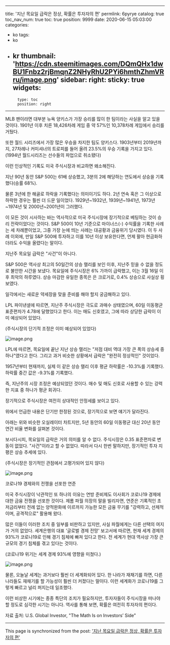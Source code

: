 
---
title: '지난 목요일 급락은 정상, 확률은 투자자의 편'
permlink: 6pyrye
catalog: true
toc_nav_num: true
toc: true
position: 9999
date: 2020-06-15 05:03:00
categories:
- ko
tags:
- ko
- kr
thumbnail: 'https://cdn.steemitimages.com/DQmQHx1dwBU1Fnbz2rjBmqnZ2NHyRhU2PYi6hmthZhmVRru/image.png'
sidebar:
    right:
        sticky: true
widgets:
    -
        type: toc
        position: right
---


MLB 팬이라면 대부분 뉴욕 양키스가 가장 승리를 많이 한 팀이라는 사실을 알고 있을 것이다. 1901년 이후 치른 18,426차례 게임 중 약 57%인 10,378차례 게임에서 승리를 거뒀다.​

또한 월드 시리즈에서 가장 많은 우승을 차지한 팀도 양키스다. 1903년부터 2019년까지, 27차례나 커미셔너의 트로피를 들어 올려 23.5%의 우승 기록을 가지고 있다.(1994년 월드시리즈는 선수들의 파업으로 취소됐다)​

이런 인상적인 기록도 미국 주식시장과 비교하면 왜소해진다.​

지난 90년 동안 S&P 500는 61배 상승했고, 3분의 2에 해당하는 연도에서 상승을 기록했다(승률 68%).​

물론 3년에 한 해골로 하락을 기록했다는 의미이기도 하다. 2년 연속 혹은 그 이상으로 하락한 경우는 훨씬 더 드문 일이었다. 1929년~1932년, 1939년~1941년, 1973년~1974년 및 2000년~2001년이 그러했다.​

이 모든 것이 시사하는 바는 역사적으로 미국 주식시장에 장기적으로 베팅하는 것이 승리 전략이었다는 것이다. S&P 500이 10년 기준으로 마이너스(-) 수익률을 기록한 사례는 세 차례뿐이었고, 그중 가장 눈에 띄는 사례는 대공황과 금융위기 당시였다. 이 두 사례 이외에, 만일 S&P 500에 투자하고 이를 10년 이상 보유한다면, 언제 팔아 현금화하더라도 수익을 올렸다는 말이다. ​

지난주 목요일 급락은 "사건"이 아니다.​

S&P 500은 역사상 최고의 50일간의 상승 랠리를 보인 이후, 지난주 믿을 수 없을 정도로 불안한 시간을 보냈다. 목요일에 주식시장은 6% 가까이 급락했고, 이는 3월 16일 이후 최악의 하루였다. 상승 마감한 유일한 종목은 은 크로거로, 0.4% 상승으로 사실상 횡보였다.​

일각에서는 새로운 약세장을 맞을 준비를 해야 할지 궁금해하고 있다.​

LPL 파이낸셜에 따르면, 지난주 주식시장은 극도로 과매수 상태였으며, 60일 이동평균 표준편차가 4.78에 달했었다고 한다. 이는 매도 신호였고, 그에 따라 상당한 급락이 이미 예상되어 있었다.

(주식시장의 단기적 조정은 이미 예상되어 있었다)

![image.png](https://cdn.steemitimages.com/DQmQHx1dwBU1Fnbz2rjBmqnZ2NHyRhU2PYi6hmthZhmVRru/image.png)

LPL에 따르면, 목요일에 끝난 지난 상승 랠리는 "저점 대비 역대 가장 큰 폭의 상승세 중 하나"였다고 한다. 그리고 과거 비슷한 상황에서 급락은 "완전히 정상적인" 것이었다.​

1957년부터 현재까지, 실제 이 같은 상승 랠리 이후 평균 하락률은 -10.3%를 기록했다. 하락률 중간 값은 -9.3%를 기록했다.​

즉, 지난주의 시장 조정은 예상되었던 것이다. 매수 및 매도 신호로 사용할 수 있는 강력한 지표 중 하나가 평균 회귀다.​

장기적으로 주식시장은 여전히 상대적인 안정세를 보이고 있다.​

위에서 언급한 내용은 단기만 한정된 것으로, 장기적으로 보면 얘기가 달라진다.​

아래는 위와 비슷한 오실레이터 차트지만, 5년 동안의 60일 이동평균 대신 20년 동안 연간 비율 변화를 살펴본 것이다.​

보시다시피, 목요일의 급락은 거의 의미를 알 수 없다. 주식시장은 0.35 표준편차로 변동이 없었다. "사건"이라고 할 수 없었다. 따라서 다시 한번 말하지만, 장기적인 투자 지평은 상승 추세에 있다.​

(주식시장은 장기적인 관점에서 고평가되어 있지 않다)

![image.png](https://cdn.steemitimages.com/DQmUDYiySe19DYZHBdXDuHHFToXyniWC2GCDZuZURxwZNiL/image.png)

코로나19 경제와의 전쟁을 선포한 연준​

미국 주식시장이 낙관적인 또 하나의 이유는 연방 준비제도 이사회가 코로나19 경제에 대한 금융 전쟁을 선포한 것이다. 제롬 파월 의장의 말을 빌리자면, 연준은 기록적인 초저금리부터 전례 없는 양적완화에 이르까지 가능한 모든 금융 무기를 "강력하고, 선제적이며, 공격적으로" 활용해 왔다.​

많은 이들이 이러한 조치 중 일부를 비판하고 있지만, 사실 파월에게는 다른 선택의 여지가 거의 없었다. 세계은행의 대표 '글로벌 경제 전망' 보고서에 따르면, 현재 세계 경제의 93%가 코로나19로 인해 경기 침체에 빠져 있다고 한다. 전 세계가 현대 역사상 가장 큰 규모의 경기 침체를 겪고 있다는 것이다.​

(코로나19 위기는 세계 경제 93%에 영향을 미쳤다.)

![image.png](https://cdn.steemitimages.com/DQmP9nFy1dwbq6vSgCgXuuZLMtPSxLwiTwSj1CXhJE1tJcy/image.png)

물론, 오늘날 세계는 과거보다 훨씬 더 세계화되어 있다. 한 나라가 재채기를 하면, 다른 나라들도 재채기를 할 가능성이 훨씬 더 커졌다는 말이다. 이런 세계화가 코로나19를 그렇게 빠르고 널리 퍼지는데 일조했다.​

이런 비상한 시기에는 종종 특단의 조치가 필요하지만, 투자자들이 주식시장을 떠나야 할 정도로 심각한 시기는 아니다. 역사를 통해 보면, 확률은 여전히 투자자의 편이다.​

자료 출처: U.S. Global Investor, "The Math Is on Investors’ Side"

- - -

This page is synchronized from the post: ['지난 목요일 급락은 정상, 확률은 투자자의 편'](https://steemit.com/@pius.pius/6pyrye)
